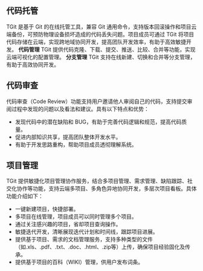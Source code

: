 ## 代码托管
TGit 是基于 Git 的在线托管工具，兼容 Git 通用命令，支持版本回滚操作和项目云端备份，可预防物理设备损坏造成的代码丢失问题。项目成员可通过 TGit 将项目代码存储在云端，实现跨地域协同开发，提高团队开发效率，有助于高效敏捷开发。
**代码管理**
TGit 提供代码克隆、下载、提交、推送、比较、合并等功能，实现云端可视化的配置管理。
**分支管理**
TGit 支持在线新建、切换和合并等分支管理，有助于高效协同开发。
## 代码审查
代码审查（Code Review）功能支持用户邀请他人审阅自己的代码，支持提交审阅过程中发现的问题以及看法和建议。具有以下特点和优势：
- 发现代码中的潜在缺陷和 BUG，有助于完善代码逻辑和规范，提高代码质量。
- 促进内部知识共享，提高团队整体开发水平。
- 有助于开发思路重构，帮助项目成员透彻理解系统。

## 项目管理
TGit 提供敏捷化项目管理协作服务，结合多项目管理、需求管理、缺陷跟踪、社交化协作等功能，支持云端多项目、多角色异地协同开发，多层次项目看板。具体功能介绍如下：
- 一键新建项目，快捷部署。
- 多项目在线管理，项目成员可以同时管理多个项目。
- 通过关注感兴趣的项目，省却项目查询操作。
- 敏捷迭代开发，清晰展现迭代计划和时间线，跟踪项目进展。
- 提供基于项目、需求的文档管理服务，支持多种类型的文件（如.xls、.pdf、.txt、.doc、.html、.zip等）上传，确保项目经验固化及传承。
- 提供基于项目的百科（WIKI）管理，供用户发布词条。

